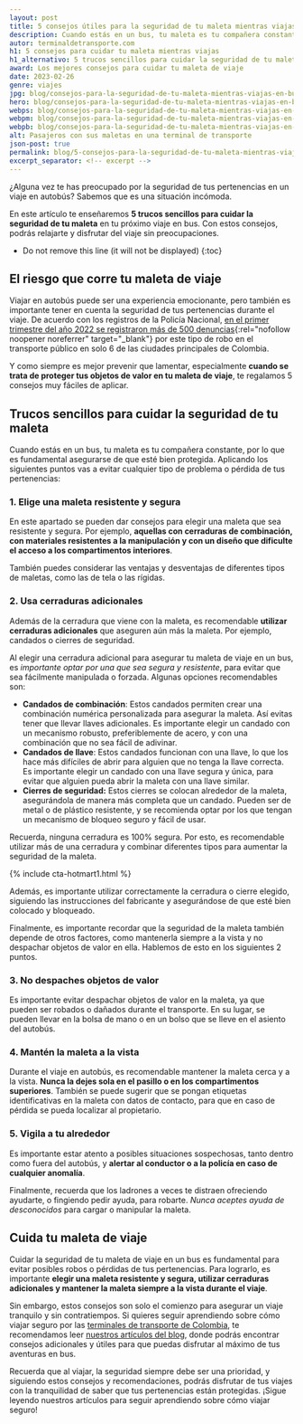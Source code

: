 ```yaml
---
layout: post
title: 5 consejos útiles para la seguridad de tu maleta mientras viajas en bus
description: Cuando estás en un bus, tu maleta es tu compañera constante, por lo que es fundamental asegurarse de que esté bien protegida. En este artículo, te brindaremos algunos consejos útiles.
autor: terminaldetransporte.com
h1: 5 consejos para cuidar tu maleta mientras viajas
h1_alternativo: 5 trucos sencillos para cuidar la seguridad de tu maleta
award: Los mejores consejos para cuidar tu maleta de viaje
date: 2023-02-26
genre: viajes
jpg: blog/consejos-para-la-seguridad-de-tu-maleta-mientras-viajas-en-bus.jpg
hero: blog/consejos-para-la-seguridad-de-tu-maleta-mientras-viajas-en-bus.webp
webps: blog/consejos-para-la-seguridad-de-tu-maleta-mientras-viajas-en-bus-376.webp
webpm: blog/consejos-para-la-seguridad-de-tu-maleta-mientras-viajas-en-bus-600.webp
webpb: blog/consejos-para-la-seguridad-de-tu-maleta-mientras-viajas-en-bus-800.webp
alt: Pasajeros con sus maletas en una terminal de transporte
json-post: true
permalink: blog/5-consejos-para-la-seguridad-de-tu-maleta-mientras-viajas-en-bus
excerpt_separator: <!-- excerpt -->
---
```

¿Alguna vez te has preocupado por la seguridad de tus pertenencias en un viaje en autobús? Sabemos que es una situación incómoda.
<!-- excerpt -->

En este artículo te enseñaremos **5 trucos sencillos para cuidar la seguridad de tu maleta** en tu próximo viaje en bus. Con estos consejos, podrás relajarte y disfrutar del viaje sin preocupaciones.

* Do not remove this line (it will not be displayed)
{:toc}

## El riesgo que corre tu maleta de viaje

Viajar en autobús puede ser una experiencia emocionante, pero también es importante tener en cuenta la seguridad de tus pertenencias durante el viaje. De acuerdo con los registros de la Policía Nacional, [en el primer trimestre del año 2022 se registraron más de 500 denuncias](https://www.portafolio.co/economia/hurto-en-transporte-publico-un-delito-que-se-expande-en-las-ciudades-530869){:rel="nofollow noopener noreferrer" target="_blank"} por este tipo de robo en el transporte público en solo 6 de las ciudades principales de Colombia.

Y como siempre es mejor prevenir que lamentar, especialmente **cuando se trata de proteger tus objetos de valor en tu maleta de viaje**, te regalamos 5 consejos muy fáciles de aplicar.

## Trucos sencillos para cuidar la seguridad de tu maleta

Cuando estás en un bus, tu maleta es tu compañera constante, por lo que es fundamental asegurarse de que esté bien protegida. Aplicando los siguientes puntos vas a evitar cualquier tipo de problema o pérdida de tus pertenencias:

### 1. Elige una maleta resistente y segura

En este apartado se pueden dar consejos para elegir una maleta que sea resistente y segura. Por ejemplo, **aquellas con cerraduras de combinación, con materiales resistentes a la manipulación y con un diseño que dificulte el acceso a los compartimentos interiores**.

También puedes considerar las ventajas y desventajas de diferentes tipos de maletas, como las de tela o las rígidas.

### 2. Usa cerraduras adicionales

Además de la cerradura que viene con la maleta, es recomendable **utilizar cerraduras adicionales** que aseguren aún más la maleta. Por ejemplo, candados o cierres de seguridad.

Al elegir una cerradura adicional para asegurar tu maleta de viaje en un bus, es *importante optar por una que sea segura y resistente*, para evitar que sea fácilmente manipulada o forzada. Algunas opciones recomendables son:

* **Candados de combinación**: Estos candados permiten crear una combinación numérica personalizada para asegurar la maleta. Así evitas tener que llevar llaves adicionales. Es importante elegir un candado con un mecanismo robusto, preferiblemente de acero, y con una combinación que no sea fácil de adivinar.
* **Candados de llave**: Estos candados funcionan con una llave, lo que los hace más difíciles de abrir para alguien que no tenga la llave correcta. Es importante elegir un candado con una llave segura y única, para evitar que alguien pueda abrir la maleta con una llave similar.
* **Cierres de seguridad:** Estos cierres se colocan alrededor de la maleta, asegurándola de manera más completa que un candado. Pueden ser de metal o de plástico resistente, y se recomienda optar por los que tengan un mecanismo de bloqueo seguro y fácil de usar.

Recuerda, ninguna cerradura es 100% segura. Por esto, es recomendable utilizar más de una cerradura y combinar diferentes tipos para aumentar la seguridad de la maleta.

{% include cta-hotmart1.html %}

Además, es importante utilizar correctamente la cerradura o cierre elegido, siguiendo las instrucciones del fabricante y asegurándose de que esté bien colocado y bloqueado.

Finalmente, es importante recordar que la seguridad de la maleta también depende de otros factores, como mantenerla siempre a la vista y no despachar objetos de valor en ella. Hablemos de esto en los siguientes 2 puntos.

### 3. No despaches objetos de valor

Es importante evitar despachar objetos de valor en la maleta, ya que pueden ser robados o dañados durante el transporte. En su lugar, se pueden llevar en la bolsa de mano o en un bolso que se lleve en el asiento del autobús.

### 4. Mantén la maleta a la vista

Durante el viaje en autobús, es recomendable mantener la maleta cerca y a la vista. **Nunca la dejes sola en el pasillo o en los compartimentos superiores**. También se puede sugerir que se pongan etiquetas identificativas en la maleta con datos de contacto, para que en caso de pérdida se pueda localizar al propietario.

### 5. Vigila a tu alrededor

Es importante estar atento a posibles situaciones sospechosas, tanto dentro como fuera del autobús, y **alertar al conductor o a la policía en caso de cualquier anomalía**.

Finalmente, recuerda que los ladrones a veces te distraen ofreciendo ayudarte, o fingiendo pedir ayuda, para robarte. *Nunca aceptes ayuda de desconocidos* para cargar o manipular la maleta.

## Cuida tu maleta de viaje

Cuidar la seguridad de tu maleta de viaje en un bus es fundamental para evitar posibles robos o pérdidas de tus pertenencias. Para lograrlo, es importante **elegir una maleta resistente y segura, utilizar cerraduras adicionales y mantener la maleta siempre a la vista durante el viaje**.

Sin embargo, estos consejos son solo el comienzo para asegurar un viaje tranquilo y sin contratiempos. Si quieres seguir aprendiendo sobre cómo viajar seguro por las [terminales de transporte de Colombia]({{'terminales-de-colombia'|relative_url}} "Terminales de transporte"), te recomendamos leer [nuestros artículos del blog]({{'blog/'|relative_url}} "Blog de terminalesdetransporte.com"), donde podrás encontrar consejos adicionales y útiles para que puedas disfrutar al máximo de tus aventuras en bus.

Recuerda que al viajar, la seguridad siempre debe ser una prioridad, y siguiendo estos consejos y recomendaciones, podrás disfrutar de tus viajes con la tranquilidad de saber que tus pertenencias están protegidas. ¡Sigue leyendo nuestros artículos para seguir aprendiendo sobre cómo viajar seguro!
